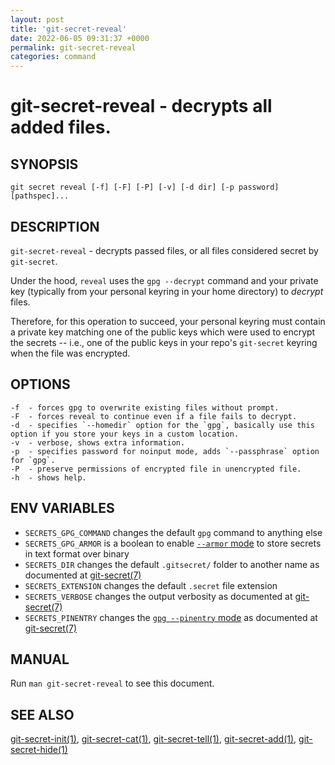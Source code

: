 ```yaml
---
layout: post
title: 'git-secret-reveal'
date: 2022-06-05 09:31:37 +0000
permalink: git-secret-reveal
categories: command
---
```

git-secret-reveal - decrypts all added files.
=============================================

## SYNOPSIS

    git secret reveal [-f] [-F] [-P] [-v] [-d dir] [-p password] [pathspec]...


## DESCRIPTION
`git-secret-reveal` - decrypts passed files, or all files considered secret by `git-secret`.

Under the hood, `reveal` uses the `gpg --decrypt` command
and your private key (typically from your personal keyring in your
home directory) to _decrypt_ files.

Therefore, for this operation to succeed, your personal keyring must contain a private key 
matching one of the public keys which were used to encrypt the secrets --
i.e., one of the public keys in your repo's `git-secret` keyring when the file was encrypted. 



## OPTIONS

    -f  - forces gpg to overwrite existing files without prompt.
    -F  - forces reveal to continue even if a file fails to decrypt.
    -d  - specifies `--homedir` option for the `gpg`, basically use this option if you store your keys in a custom location.
    -v  - verbose, shows extra information.
    -p  - specifies password for noinput mode, adds `--passphrase` option for `gpg`.
    -P  - preserve permissions of encrypted file in unencrypted file.
    -h  - shows help.


## ENV VARIABLES

- `SECRETS_GPG_COMMAND` changes the default `gpg` command to anything else
- `SECRETS_GPG_ARMOR` is a boolean to enable [`--armor` mode](https://www.gnupg.org/gph/en/manual/r1290.html) to store secrets in text format over binary
- `SECRETS_DIR` changes the default `.gitsecret/` folder to another name as documented at [git-secret(7)](https://git-secret.io/)
- `SECRETS_EXTENSION` changes the default `.secret` file extension
- `SECRETS_VERBOSE` changes the output verbosity as documented at [git-secret(7)](https://git-secret.io/)
- `SECRETS_PINENTRY` changes the [`gpg --pinentry` mode](https://github.com/gpg/pinentry) as documented at [git-secret(7)](https://git-secret.io/)


## MANUAL

Run `man git-secret-reveal` to see this document.


## SEE ALSO

[git-secret-init(1)](https://git-secret.io/git-secret-init), [git-secret-cat(1)](https://git-secret.io/git-secret-cat),
[git-secret-tell(1)](https://git-secret.io/git-secret-tell), [git-secret-add(1)](https://git-secret.io/git-secret-add),
[git-secret-hide(1)](https://git-secret.io/git-secret-hide)
